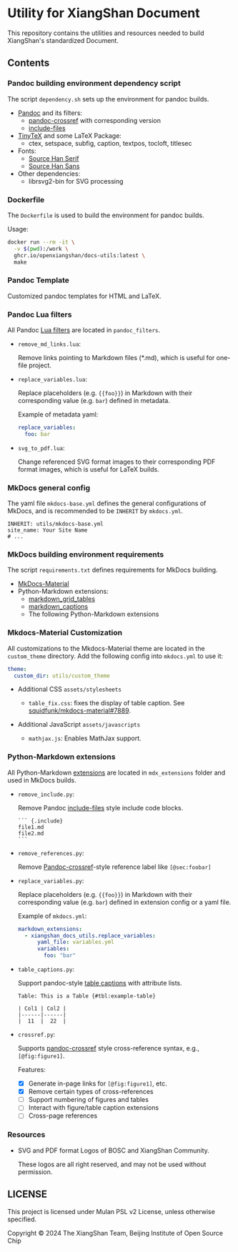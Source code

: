 # Utility for XiangShan Document

This repository contains the utilities and resources needed to build XiangShan's standardized Document.

## Contents

### Pandoc building environment dependency script

The script `dependency.sh` sets up the environment for pandoc builds.

- [Pandoc](https://pandoc.org/) and its filters:
  - [pandoc-crossref](https://github.com/lierdakil/pandoc-crossref) with corresponding version
  - [include-files](https://github.com/pandoc-ext/include-files)
- [TinyTeX](https://yihui.org/tinytex/) and some LaTeX Package:
  - ctex, setspace, subfig, caption, textpos, tocloft, titlesec
- Fonts:
  - [Source Han Serif](https://github.com/adobe-fonts/source-han-serif/)
  - [Source Han Sans](https://github.com/adobe-fonts/source-han-sans/)
- Other dependencies:
  - librsvg2-bin for SVG processing

### Dockerfile

The `Dockerfile` is used to build the environment for pandoc builds.

Usage:
```bash
docker run --rm -it \
  -v $(pwd):/work \
  ghcr.io/openxiangshan/docs-utils:latest \
  make
```

### Pandoc Template

Customized pandoc templates for HTML and LaTeX.

### Pandoc Lua filters

All Pandoc [Lua filters](https://pandoc.org/lua-filters.html) are located in `pandoc_filters`.

- `remove_md_links.lua`:
  
  Remove links pointing to Markdown files (*.md), which is useful for one-file project.

- `replace_variables.lua`:

  Replace placeholders (e.g. `{{foo}}`) in Markdown with their corresponding value (e.g. `bar`) defined in metadata.

  Example of metadata yaml:

  ```yaml
  replace_variables:
    foo: bar
  ```

- `svg_to_pdf.lua`:
  
  Change referenced SVG format images to their corresponding PDF format images, which is useful for LaTeX builds.

### MkDocs general config

The yaml file `mkdocs-base.yml` defines the general configurations of MkDocs, and is recommended to be `INHERIT` by `mkdocs.yml`.

```
INHERIT: utils/mkdocs-base.yml
site_name: Your Site Name
# ...
```

### MkDocs building environment requirements

The script `requirements.txt` defines requirements for MkDocs building.

- [MkDocs-Material](https://squidfunk.github.io/mkdocs-material/)
- Python-Markdown extensions:
  - [markdown_grid_tables](https://gitlab.com/WillDaSilva/markdown_grid_tables)
  - [markdown_captions](https://github.com/evidlo/markdown_captions)
  - The following Python-Markdown extensions

### Mkdocs-Material Customization

All customizations to the Mkdocs-Material theme are located in the `custom_theme` directory. Add the following config into `mkdocs.yml` to use it:

```yml
theme:
  custom_dir: utils/custom_theme
```

- Additional CSS `assets/stylesheets`
  - `table_fix.css`: fixes the display of table caption. See [squidfunk/mkdocs-material#7889](https://github.com/squidfunk/mkdocs-material/issues/7889).

- Additional JavaScript `assets/javascripts`
  - `mathjax.js`: Enables MathJax support.

### Python-Markdown extensions

All Python-Markdown [extensions](https://python-markdown.github.io/extensions/) are located in `mdx_extensions` folder and used in MkDocs builds.

- `remove_include.py`:

  Remove Pandoc [include-files](https://github.com/pandoc-ext/include-files) style include code blocks.

      ``` {.include}
      file1.md
      file2.md
      ```

- `remove_references.py`: 

  Remove [Pandoc-crossref](https://github.com/lierdakil/pandoc-crossref)-style reference label like `[@sec:foobar]`


- `replace_variables.py`: 
  
  Replace placeholders (e.g. `{{foo}}`) in Markdown with their corresponding value (e.g. `bar`) defined in extension config or a yaml file.

  Example of `mkdocs.yml`:

  ```yaml
  markdown_extensions:
    - xiangshan_docs_utils.replace_variables:
        yaml_file: variables.yml
        variables:
          foo: "bar"
  ```

- `table_captions.py`:

  Support pandoc-style [table captions](https://pandoc.org/MANUAL.html#extension-table_captions) with attribute lists.

  ```
  Table: This is a Table {#tbl:example-table}

  | Col1 | Col2 |
  |------|------|
  |  11  |  22  |
  ```

- `crossref.py`:
  
  Supports [pandoc-crossref](https://lierdakil.github.io/pandoc-crossref/) style cross-reference syntax, e.g., `[@fig:figure1]`.

  Features:

  - [x] Generate in-page links for `[@fig:figure1]`, etc.
  - [x] Remove certain types of cross-references
  - [ ] Support numbering of figures and tables
  - [ ] Interact with figure/table caption extensions
  - [ ] Cross-page references

### Resources

- SVG and PDF format Logos of BOSC and XiangShan Community.
  
  These logos are all right reserved, and may not be used without permission.

## LICENSE

This project is licensed under Mulan PSL v2 License, unless otherwise specified.

Copyright © 2024 The XiangShan Team, Beijing Institute of Open Source Chip

